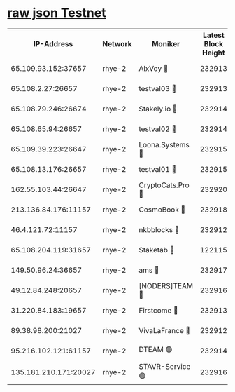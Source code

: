 
[raw json Testnet](https://rpc-check.quickt.stavr.tech/quickt/rpc-quickt-result.json)
=


<table><tr><th>IP-Address</th><th>Network</th><th>Moniker</th><th>Latest Block Height</th><th>Earliest Block Height</th><th>Catching Up</th><th>Tx Index</th><th>Voting Power</th><th>Scan Time</th></tr><tr><td>65.109.93.152:37657</td><td>rhye-2</td><td>AlxVoy 🔴</td><td>232913</td><td>1</td><td>False</td><td>on</td><td>144071</td><td>2024-01-07T22:55:46.673278985UTC</td></tr><tr><td>65.108.2.27:26657</td><td>rhye-2</td><td>testval03 🔴</td><td>232913</td><td>1</td><td>False</td><td>on</td><td>11002050</td><td>2024-01-07T22:55:49.421672983UTC</td></tr><tr><td>65.108.79.246:26674</td><td>rhye-2</td><td>Stakely.io 🔴</td><td>232914</td><td>1</td><td>False</td><td>on</td><td>10010</td><td>2024-01-07T22:55:51.892662933UTC</td></tr><tr><td>65.108.65.94:26657</td><td>rhye-2</td><td>testval02 🔴</td><td>232914</td><td>1</td><td>False</td><td>on</td><td>11002050</td><td>2024-01-07T22:55:54.829261727UTC</td></tr><tr><td>65.109.39.223:26647</td><td>rhye-2</td><td>Loona.Systems 🔴</td><td>232915</td><td>1</td><td>False</td><td>off</td><td>86949</td><td>2024-01-07T22:55:57.212704967UTC</td></tr><tr><td>65.108.13.176:26657</td><td>rhye-2</td><td>testval01 🔴</td><td>232915</td><td>1</td><td>False</td><td>on</td><td>13082010</td><td>2024-01-07T22:55:58.378038066UTC</td></tr><tr><td>162.55.103.44:26647</td><td>rhye-2</td><td>CryptoCats.Pro 🔴</td><td>232920</td><td>1</td><td>False</td><td>off</td><td>9999</td><td>2024-01-07T22:56:28.621799648UTC</td></tr><tr><td>213.136.84.176:11157</td><td>rhye-2</td><td>CosmoBook 🔴</td><td>232918</td><td>65301</td><td>False</td><td>off</td><td>1528057</td><td>2024-01-07T22:56:22.245940115UTC</td></tr><tr><td>46.4.121.72:11157</td><td>rhye-2</td><td>nkbblocks 🔴</td><td>232912</td><td>70101</td><td>False</td><td>off</td><td>81491</td><td>2024-01-07T22:55:41.507657080UTC</td></tr><tr><td>65.108.204.119:31657</td><td>rhye-2</td><td>Staketab 🔴</td><td>122115</td><td>121601</td><td>False</td><td>on</td><td>9900</td><td>2024-01-07T22:55:57.611961244UTC</td></tr><tr><td>149.50.96.24:36657</td><td>rhye-2</td><td>ams 🔴</td><td>232917</td><td>133501</td><td>False</td><td>on</td><td>10786</td><td>2024-01-07T22:56:11.701576763UTC</td></tr><tr><td>49.12.84.248:20657</td><td>rhye-2</td><td>[NODERS]TEAM 🔴</td><td>232916</td><td>146001</td><td>False</td><td>on</td><td>59690</td><td>2024-01-07T22:56:09.260469113UTC</td></tr><tr><td>31.220.84.183:19657</td><td>rhye-2</td><td>Firstcome 🔴</td><td>232913</td><td>165001</td><td>False</td><td>off</td><td>724902</td><td>2024-01-07T22:55:49.058730952UTC</td></tr><tr><td>89.38.98.200:21027</td><td>rhye-2</td><td>VivaLaFrance 🔴</td><td>232912</td><td>220501</td><td>False</td><td>off</td><td>10000</td><td>2024-01-07T22:55:44.296233221UTC</td></tr><tr><td>95.216.102.121:61157</td><td>rhye-2</td><td>DTEAM 🟢</td><td>232914</td><td>230101</td><td>False</td><td>on</td><td>0</td><td>2024-01-07T22:55:52.428168090UTC</td></tr><tr><td>135.181.210.171:20027</td><td>rhye-2</td><td>STAVR-Service 🟢</td><td>232916</td><td>230101</td><td>False</td><td>on</td><td>0</td><td>2024-01-07T22:56:06.960683764UTC</td></tr></table>
